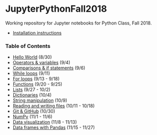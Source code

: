 # JupyterPythonFall2018

Working repository for Jupyter notebooks for Python Class, Fall 2018.

- [Installation instructions](https://github.com/sathayas/JupyterPythonFall2018/blob/master/Installation.ipynb)

### Table of Contents
- [Hello World](https://github.com/sathayas/JupyterPythonFall2018/blob/master/HelloWorld.ipynb) (8/30)
- [Operators & variables](https://github.com/sathayas/JupyterPythonFall2018/blob/master/Operators.ipynb) (9/4)
- [Comparisons & if statements](https://github.com/sathayas/JupyterPythonFall2018/blob/master/If.ipynb) (9/6)
- [While loops](https://github.com/sathayas/JupyterPythonFall2018/blob/master/While.ipynb) (9/11)
- [For loops](https://github.com/sathayas/JupyterPythonFall2018/blob/master/For.ipynb) (9/13 - 9/18)
- [Functions](https://github.com/sathayas/JupyterPythonFall2018/blob/master/Function.ipynb) (9/20 - 9/25)
- [Lists](https://github.com/sathayas/JupyterPythonFall2018/blob/master/List.ipynb) (9/27 - 10/2)
- [Dictionaries](https://github.com/sathayas/JupyterPythonFall2018/blob/master/Dictionary.ipynb) (10/4)
- [String manipulation](https://github.com/sathayas/JupyterPythonFall2018/blob/master/String.ipynb) (10/9)
- [Reading and writing files](https://github.com/sathayas/JupyterPythonFall2018/blob/master/File.ipynb) (10/11 - 10/18)
- [Git & GitHub](https://github.com/sathayas/JupyterPythonFall2018/blob/master/Git.ipynb) (10/30)
- [NumPy](https://github.com/sathayas/JupyterPythonFall2018/blob/master/NumPy.ipynb) (11/1 - 11/6)
- [Data visualization](https://github.com/sathayas/JupyterPythonFall2018/blob/master/Plot.ipynb) (11/8 - 11/13)
- [Data frames with Pandas](https://github.com/sathayas/JupyterPythonFall2018/blob/master/Pandas.ipynb) (11/15 - 11/27)
